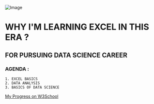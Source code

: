 ![Image](https://www.adobe.com/uk/acrobat/resources/document-files/media_1ce0ddeaab01cbc18d65ecefa56acfec7a038541b.png?width=750&format=png&optimize=medium)
# WHY I'M LEARNING EXCEL IN THIS ERA ? 
## FOR PURSUING DATA SCIENCE CAREER
### AGENDA : 
```
1. EXCEL BASICS
2. DATA ANALYSIS
3. BASICS OF DATA SCIENCE
```
[My Progress on W3School](https://www.w3profile.com/tanvir000tonoy)
